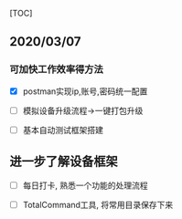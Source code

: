 [TOC]

## 2020/03/07

### 可加快工作效率得方法

- [x] postman实现ip,账号,密码统一配置

- [ ] 模拟设备升级流程->一键打包升级

- [ ] 基本自动测试框架搭建

## 进一步了解设备框架

- [ ] 每日打卡, 熟悉一个功能的处理流程

- [ ] TotalCommand工具, 将常用目录保存下来